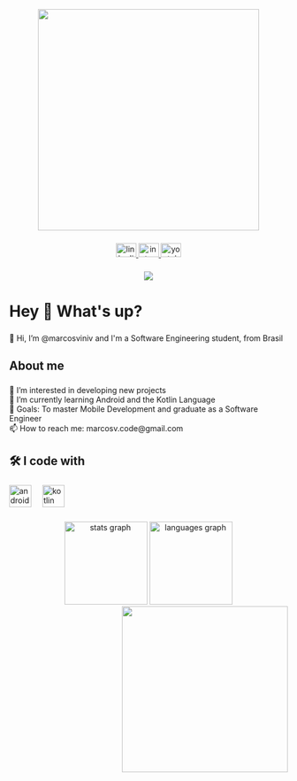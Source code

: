 <div align="center">
<img height="400" src="https://i.pinimg.com/originals/cb/99/bc/cb99bc9de2a41527de5a7249c8564176.jpg"  />
</div>

### 

<div align="center">
<a href="https://www.linkedin.com/in/marcosviniv/" target="_blank">
<img src="https://raw.githubusercontent.com/maurodesouza/profile-readme-generator/master/src/assets/icons/social/linkedin/default.svg" width="37" height="25" alt="linkedin logo"  />
</a>
<a href="https://www.instagram.com/mviniciusvieira_/" target="_blank">
<img src="https://raw.githubusercontent.com/maurodesouza/profile-readme-generator/master/src/assets/icons/social/instagram/default.svg" width="37" height="25" alt="instagram logo"  />
</a>
<a href="https://www.youtube.com/channel/UCmdtYvjBXh07hLJk25iV0TA" target="_blank">
<img src="https://raw.githubusercontent.com/maurodesouza/profile-readme-generator/master/src/assets/icons/social/youtube/default.svg" width="37" height="25" alt="youtube logo"  />
</a>
</div>

### 

<div align="center">
<img src="https://visitor-badge.laobi.icu/badge?page_id=marcosviniv.marcosviniv&"  />
</div>

<h1 align="left">Hey 👋 What's up?</h1>

###

<p align="left">👋 Hi, I’m @marcosviniv and I'm a Software Engineering student, from Brasil</p>

###

<h2 align="left">About me</h2>

###

<p align="left">👀 I’m interested in developing new projects<br>🌱 I’m currently learning Android and the Kotlin Language <br>🎯 Goals: To master Mobile Development and graduate as a Software Engineer<br>📫 How to reach me: marcosv.code@gmail.com</p>

###

<h2 align="left">🛠 I code with</h2>

### 

<div align="left">
<img src="https://cdn.jsdelivr.net/gh/devicons/devicon/icons/android/android-original.svg" height="40" alt="android logo"  />
<img width="12" />
<img src="https://cdn.jsdelivr.net/gh/devicons/devicon/icons/kotlin/kotlin-original.svg" height="40" alt="kotlin logo"  />
<img width="12" />
</div>

###

<div align="center">
  <img src="https://github-readme-stats.vercel.app/api?username=marcosviniv&hide_title=false&hide_rank=false&show_icons=true&include_all_commits=true&count_private=true&disable_animations=false&theme=tokyonight&locale=en&hide_border=false" height="150" alt="stats graph"  />
  <img src="https://github-readme-stats.vercel.app/api/top-langs?username=marcosviniv&locale=en&hide_title=false&layout=compact&card_width=320&langs_count=5&theme=tokyonight&hide_border=false" height="150" alt="languages graph"  />
</div>

<img align="right" height="300" src="https://i.pinimg.com/originals/f4/de/0b/f4de0ba280af342f24c9f6939b229d03.gif"  />


